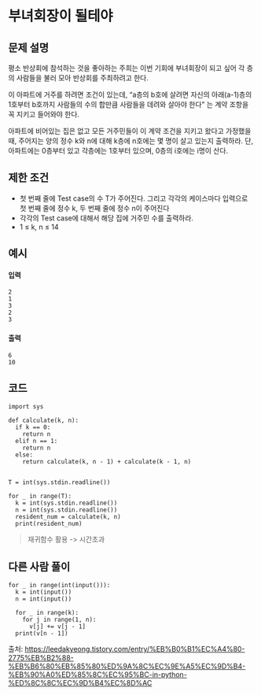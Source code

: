 # 부녀회장이 될테야

## 문제 설명
평소 반상회에 참석하는 것을 좋아하는 주희는 이번 기회에 부녀회장이 되고 싶어 각 층의 사람들을 불러 모아 반상회를 주최하려고 한다.

이 아파트에 거주를 하려면 조건이 있는데, “a층의 b호에 살려면 자신의 아래(a-1)층의 1호부터 b호까지 사람들의 수의 합만큼 사람들을 데려와 살아야 한다” 는 계약 조항을 꼭 지키고 들어와야 한다.

아파트에 비어있는 집은 없고 모든 거주민들이 이 계약 조건을 지키고 왔다고 가정했을 때, 주어지는 양의 정수 k와 n에 대해 k층에 n호에는 몇 명이 살고 있는지 출력하라. 단, 아파트에는 0층부터 있고 각층에는 1호부터 있으며, 0층의 i호에는 i명이 산다.

## 제한 조건
* 첫 번째 줄에 Test case의 수 T가 주어진다. 그리고 각각의 케이스마다 입력으로 첫 번째 줄에 정수 k, 두 번째 줄에 정수 n이 주어진다
* 각각의 Test case에 대해서 해당 집에 거주민 수를 출력하라.
* 1 ≤ k, n ≤ 14

## 예시
#### 입력
```
2
1
3
2
3
```

#### 출력
```
6
10
```
 
## 코드
```
import sys

def calculate(k, n):
  if k == 0:
    return n
  elif n == 1:
    return n
  else:
    return calculate(k, n - 1) + calculate(k - 1, n)
    
  
T = int(sys.stdin.readline())

for _ in range(T):
  k = int(sys.stdin.readline())
  n = int(sys.stdin.readline())
  resident_num = calculate(k, n)
  print(resident_num)
```
> 재귀함수 활용 -> 시간초과

## 다른 사람 풀이
```
for _ in range(int(input())):
  k = int(input())
  n = int(input())

  for _ in range(k):
    for j in range(1, n):
      v[j] += v[j - 1]
  print(v[n - 1])
```
출처: https://leedakyeong.tistory.com/entry/%EB%B0%B1%EC%A4%80-2775%EB%B2%88-%EB%B6%80%EB%85%80%ED%9A%8C%EC%9E%A5%EC%9D%B4-%EB%90%A0%ED%85%8C%EC%95%BC-in-python-%ED%8C%8C%EC%9D%B4%EC%8D%AC